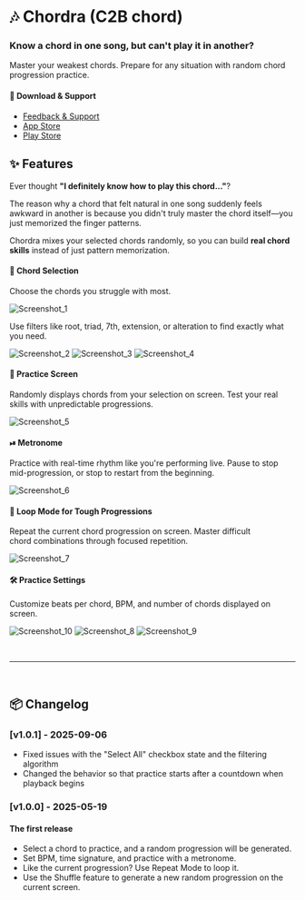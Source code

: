 # 🎶 Chordra (C2B chord)

### Know a chord in one song, but can't play it in another?
Master your weakest chords. Prepare for any situation with random chord progression practice.

#### 🔗 Download & Support

- [Feedback & Support](https://mokzas.github.io/chordra-support)
- [App Store](https://apps.apple.com/kr/app/chordra/id6744913508)
- [Play Store](https://play.google.com/store/apps/details?id=kr.mokzas.c2b_chord)

## ✨ Features
Ever thought **"I definitely know how to play this chord..."**?

The reason why a chord that felt natural in one song suddenly feels awkward in another is because you didn't truly master the chord itself—you just memorized the finger patterns.

Chordra mixes your selected chords randomly, so you can build **real chord skills** instead of just pattern memorization.

#### 🎯 **Chord Selection** 

Choose the chords you struggle with most. 

![Screenshot_1](SCREENSHOTS/screenshot_01.png)

Use filters like root, triad, 7th, extension, or alteration to find exactly what you need.

![Screenshot_2](SCREENSHOTS/screenshot_02.png)
![Screenshot_3](SCREENSHOTS/screenshot_03.png)
![Screenshot_4](SCREENSHOTS/screenshot_04.png)

#### 🎲 **Practice Screen**  

Randomly displays chords from your selection on screen. Test your real skills with unpredictable progressions.

![Screenshot_5](SCREENSHOTS/screenshot_05.png)

#### ⏯ **Metronome**  

Practice with real-time rhythm like you're performing live. Pause to stop mid-progression, or stop to restart from the beginning.

![Screenshot_6](SCREENSHOTS/screenshot_06.png)

#### 🔁 **Loop Mode for Tough Progressions**  

Repeat the current chord progression on screen. Master difficult chord combinations through focused repetition.

![Screenshot_7](SCREENSHOTS/screenshot_07.png)

#### 🛠 **Practice Settings**  

Customize beats per chord, BPM, and number of chords displayed on screen.

![Screenshot_10](SCREENSHOTS/screenshot_10.png)
![Screenshot_8](SCREENSHOTS/screenshot_08.png)
![Screenshot_9](SCREENSHOTS/screenshot_09.png)

<br>

---

<br>

## 📦 Changelog

### [v1.0.1] - 2025-09-06

- Fixed issues with the "Select All" checkbox state and the filtering algorithm
- Changed the behavior so that practice starts after a countdown when playback begins

### [v1.0.0] - 2025-05-19

#### The first release

- Select a chord to practice, and a random progression will be generated.
- Set BPM, time signature, and practice with a metronome.
- Like the current progression? Use Repeat Mode to loop it.
- Use the Shuffle feature to generate a new random progression on the current screen.




